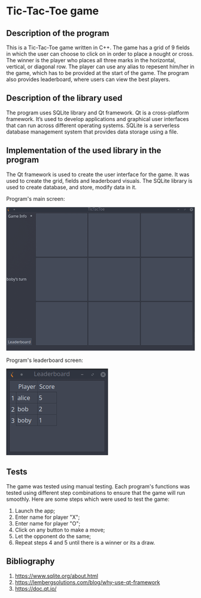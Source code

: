 # Tic-Tac-Toe game

## Description of the program

This is a Tic-Tac-Toe game written in C++. The game has a grid of 9 fields in which the user can choose to click on in order to place a nought or cross. The winner is the player who places all three marks in the horizontal, vertical, or diagonal row. The player can use any alias to repesent him/her in the game, which has to be provided at the start of the game. The program also provides leaderboard, where users can view the best players.

## Description of the library used

The program uses SQLite library and Qt framework. Qt is a cross-platform framework. It’s used to develop applications and graphical user interfaces that can run across different operating systems. SQLite is a serverless database management system that provides data storage using a file.

## Implementation of the used library in the program

The Qt framework is used to create the user interface for the game. It was used to create the grid, fields and leaderboard visuals. The SQLite library is used to create database, and store, modify data in it. 

Program's main screen:

![Alt text](./screenshots/main_screen.png "Program's main screen")

Program's leaderboard screen:

![Alt text](./screenshots/leaderboard_screen.png "Program's leaderboard screen")

## Tests

The game was tested using manual testing. Each program's functions was tested using different step combinations to ensure that the game will run smoothly. Here are some steps which were used to test the game:

1. Launch the app;
2. Enter name for player "X";
3. Enter name for player "O";
4. Click on any button to make a move;
5. Let the opponent do the same;
6. Repeat steps 4 and 5 until there is a winner or its a draw.

## Bibliography

1. https://www.sqlite.org/about.html
2. https://lembergsolutions.com/blog/why-use-qt-framework
3. https://doc.qt.io/